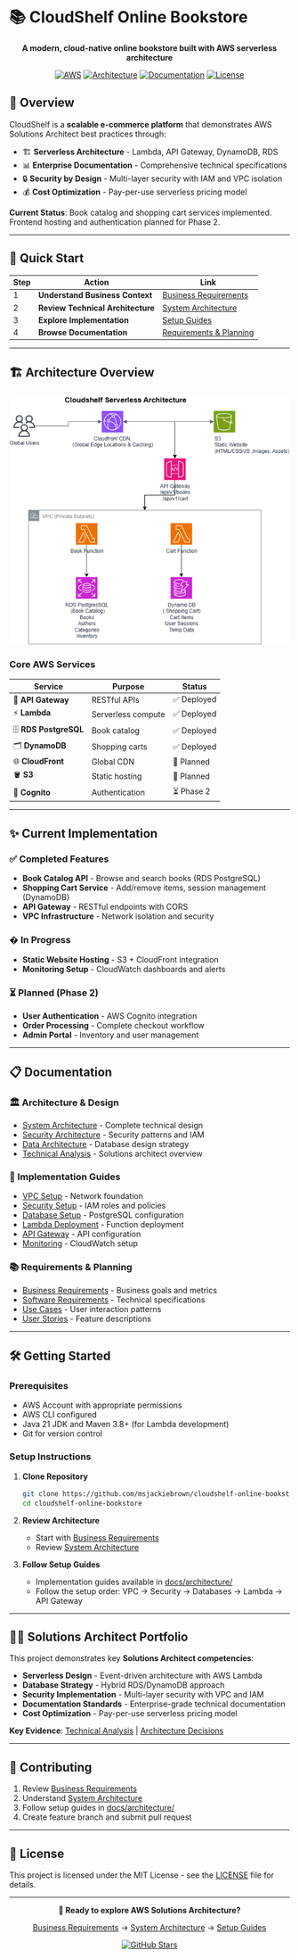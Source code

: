 # 📚 CloudShelf Online Bookstore

<div align="center">

**A modern, cloud-native online bookstore built with AWS serverless architecture**

[![AWS](https://img.shields.io/badge/AWS-Serverless-orange?logo=aws)](https://aws.amazon.com/)
[![Architecture](https://img.shields.io/badge/Architecture-Solutions_Architect-blue)](docs/architecture/)
[![Documentation](https://img.shields.io/badge/Documentation-Complete-green)](docs/)
[![License](https://img.shields.io/badge/License-MIT-yellow)](LICENSE)

</div>

## 🎯 Overview

CloudShelf is a **scalable e-commerce platform** that demonstrates AWS Solutions Architect best practices through:

- 🏗️ **Serverless Architecture** - Lambda, API Gateway, DynamoDB, RDS
- 📊 **Enterprise Documentation** - Comprehensive technical specifications
- 🔒 **Security by Design** - Multi-layer security with IAM and VPC isolation
- 💰 **Cost Optimization** - Pay-per-use serverless pricing model

**Current Status**: Book catalog and shopping cart services implemented. Frontend hosting and authentication planned for Phase 2.

---

## 🚀 Quick Start

| Step | Action                            | Link                                                                           |
| ---- | --------------------------------- | ------------------------------------------------------------------------------ |
| 1    | **Understand Business Context**   | [Business Requirements](docs/requirements/cloudshelf-business-requirements.md) |
| 2    | **Review Technical Architecture** | [System Architecture](docs/architecture/cloudshelf-system-architecture.md)     |
| 3    | **Explore Implementation**        | [Setup Guides](docs/architecture/)                                             |
| 4    | **Browse Documentation**          | [Requirements & Planning](#-documentation)                                     |

---

## 🏗️ Architecture Overview

<div align="center">

![CloudShelf Architecture Diagram](docs/architecture/cloudshelf-architecture-diagram.png)

</div>

### Core AWS Services

| Service               | Purpose            | Status      |
| --------------------- | ------------------ | ----------- |
| 🚪 **API Gateway**    | RESTful APIs       | ✅ Deployed |
| ⚡ **Lambda**         | Serverless compute | ✅ Deployed |
| 🗄️ **RDS PostgreSQL** | Book catalog       | ✅ Deployed |
| 🗂️ **DynamoDB**       | Shopping carts     | ✅ Deployed |
| 🌐 **CloudFront**     | Global CDN         | 🔄 Planned  |
| 🪣 **S3**             | Static hosting     | 🔄 Planned  |
| 🔐 **Cognito**        | Authentication     | ⏳ Phase 2  |

---

## ✨ Current Implementation

### ✅ Completed Features

- **Book Catalog API** - Browse and search books (RDS PostgreSQL)
- **Shopping Cart Service** - Add/remove items, session management (DynamoDB)
- **API Gateway** - RESTful endpoints with CORS
- **VPC Infrastructure** - Network isolation and security

### � In Progress

- **Static Website Hosting** - S3 + CloudFront integration
- **Monitoring Setup** - CloudWatch dashboards and alerts

### ⏳ Planned (Phase 2)

- **User Authentication** - AWS Cognito integration
- **Order Processing** - Complete checkout workflow
- **Admin Portal** - Inventory and user management

---

## 📋 Documentation

### 🏛️ Architecture & Design

- [System Architecture](docs/architecture/cloudshelf-system-architecture.md) - Complete technical design
- [Security Architecture](docs/architecture/cloudshelf-security-architecture.md) - Security patterns and IAM
- [Data Architecture](docs/architecture/cloudshelf-data-architecture.md) - Database design strategy
- [Technical Analysis](docs/requirements/cloudshelf-technical-analysis.md) - Solutions architect overview

### 🔧 Implementation Guides

- [VPC Setup](docs/architecture/vpc/cloudshelf-vpc-setup.md) - Network foundation
- [Security Setup](docs/architecture/security/cloudshelf-iam-security-setup.md) - IAM roles and policies
- [Database Setup](docs/architecture/rds/cloudshelf-rds-setup.md) - PostgreSQL configuration
- [Lambda Deployment](docs/architecture/lambda/cloudshelf-lambda-setup.md) - Function deployment
- [API Gateway](docs/architecture/apigateway/cloudshelf-apigateway-setup.md) - API configuration
- [Monitoring](docs/architecture/monitoring/cloudshelf-cloudwatch-setup.md) - CloudWatch setup

### 📚 Requirements & Planning

- [Business Requirements](docs/requirements/cloudshelf-business-requirements.md) - Business goals and metrics
- [Software Requirements](docs/requirements/cloudshelf-srs.md) - Technical specifications
- [Use Cases](docs/requirements/cloudshelf-use-cases.md) - User interaction patterns
- [User Stories](docs/requirements/cloudshelf-user-stories.md) - Feature descriptions

---

## 🛠️ Getting Started

### Prerequisites

- AWS Account with appropriate permissions
- AWS CLI configured
- Java 21 JDK and Maven 3.8+ (for Lambda development)
- Git for version control

### Setup Instructions

1. **Clone Repository**

   ```bash
   git clone https://github.com/msjackiebrown/cloudshelf-online-bookstore.git
   cd cloudshelf-online-bookstore
   ```

2. **Review Architecture**

   - Start with [Business Requirements](docs/requirements/cloudshelf-business-requirements.md)
   - Review [System Architecture](docs/architecture/cloudshelf-system-architecture.md)

3. **Follow Setup Guides**
   - Implementation guides available in [docs/architecture/](docs/architecture/)
   - Follow the setup order: VPC → Security → Databases → Lambda → API Gateway

---

## 👨‍💻 Solutions Architect Portfolio

This project demonstrates key **Solutions Architect competencies**:

- **Serverless Design** - Event-driven architecture with AWS Lambda
- **Database Strategy** - Hybrid RDS/DynamoDB approach
- **Security Implementation** - Multi-layer security with VPC and IAM
- **Documentation Standards** - Enterprise-grade technical documentation
- **Cost Optimization** - Pay-per-use serverless pricing model

**Key Evidence**: [Technical Analysis](docs/requirements/cloudshelf-technical-analysis.md) | [Architecture Decisions](docs/architecture/cloudshelf-architecture-decisions.md)

---

## 🤝 Contributing

1. Review [Business Requirements](docs/requirements/cloudshelf-business-requirements.md)
2. Understand [System Architecture](docs/architecture/cloudshelf-system-architecture.md)
3. Follow setup guides in [docs/architecture/](docs/architecture/)
4. Create feature branch and submit pull request

---

## 📄 License

This project is licensed under the MIT License - see the [LICENSE](LICENSE) file for details.

---

<div align="center">

**🎯 Ready to explore AWS Solutions Architecture?**

[Business Requirements](docs/requirements/cloudshelf-business-requirements.md) → [System Architecture](docs/architecture/cloudshelf-system-architecture.md) → [Setup Guides](docs/architecture/)

[![GitHub Stars](https://img.shields.io/github/stars/msjackiebrown/cloudshelf-online-bookstore?style=social)](https://github.com/msjackiebrown/cloudshelf-online-bookstore)

</div>
